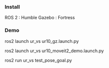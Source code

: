 ### Install

ROS 2 : Humble 
Gazebo : Fortress

### Demo

ros2 launch ur_vs ur10_gz.launch.py 

ros2 launch ur_vs ur10_moveit2_demo.launch.py 

ros2 run ur_vs test_pose_goal.py

